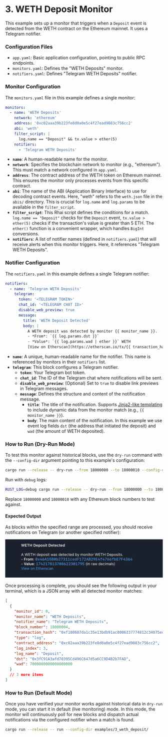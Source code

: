 # 3. WETH Deposit Monitor

This example sets up a monitor that triggers when a `Deposit` event is detected
from the WETH contract on the Ethereum mainnet. It uses a Telegram notifier.

### Configuration Files

- `app.yaml`: Basic application configuration, pointing to public RPC endpoints.
- `monitors.yaml`: Defines the "WETH Deposits" monitor.
- `notifiers.yaml`: Defines "Telegram WETH Deposits" notifier.

### Monitor Configuration

The `monitors.yaml` file in this example defines a single monitor:

```yaml
monitors:
  - name: 'WETH Deposits'
    network: 'ethereum'
    address: '0xc02aaa39b223fe8d0a0e5c4f27ead9083c756cc2'
    abi: 'weth'
    filter_script: |
      log.name == "Deposit" && tx.value > ether(5)
    notifiers:
      - 'Telegram WETH Deposits'
```

- **`name`**: A human-readable name for the monitor.
- **`network`**: Specifies the blockchain network to monitor (e.g., "ethereum").
  This must match a network configured in `app.yaml`.
- **`address`**: The contract address of the WETH token on Ethereum mainnet.
  This ensures the monitor only processes events from this specific contract.
- **`abi`**: The name of the ABI (Application Binary Interface) to use for
  decoding contract events. Here, "weth" refers to the `weth.json` file in the
  `abis/` directory. This is crucial for `log.name` and `log.params` to be
  available in the `filter_script`.
- **`filter_script`**: This Rhai script defines the conditions for a match.
  `log.name == "Deposit"` checks for the `Deposit` event, `tx.value > ether(5)`
  checks if the transaction's value is greater than 5 ETH. The `ether()`
  function is a convenient wrapper, which handles `BigInt` conversions.
- **`notifiers`**: A list of notifier names (defined in `notifiers.yaml`) that
  will receive alerts when this monitor triggers. Here, it references "Telegram
  WETH Deposits".

### Notifier Configuration

The `notifiers.yaml` in this example defines a single Telegram notifier:

```yaml
notifiers:
  - name: 'Telegram WETH Deposits'
    telegram:
      token: '<TELEGRAM TOKEN>'
      chat_id: '<TELEGRAM CHAT ID>'
      disable_web_preview: true
      message:
        title: 'WETH Deposit Detected'
        body: |
          A WETH deposit was detected by monitor {{ monitor_name }}.
          - *From*: `{{ log.params.dst }}`                     
          - *Value*: `{{ log.params.wad | ether }}` WETH 
          [View on Etherscan](https://etherscan.io/tx/{{ transaction_hash }})
```

- **`name`**: A unique, human-readable name for the notifier. This name is
  referenced by monitors in their `notifiers` list.
- **`telegram`**: This block configures a Telegram notifier.
  - **`token`**: Your Telegram bot token.
  - **`chat_id`**: The ID of the Telegram chat where notifications will be sent.
  - **`disable_web_preview`**: (Optional) Set to `true` to disable link previews
    in Telegram messages.
  - **`message`**: Defines the structure and content of the notification
    message.
    - **`title`**: The title of the notification. Supports
      [Jinja2-like templating](https://docs.rs/minijinja/latest/minijinja/) to
      include dynamic data from the monitor match (e.g., `{{ monitor_name }}`).
    - **`body`**: The main content of the notification. In this example we use
      event log fields `dst` (the address that initiated the deposit) and `wad`
      (the amount of WETH deposited).

### How to Run (Dry-Run Mode)

To test this monitor against historical blocks, use the `dry-run` command with
the `--config-dir` argument pointing to this example's configuration:

```bash
cargo run --release -- dry-run --from 18000000 --to 18000010 --config-dir examples/3_weth_deposit/
```

Run with `debug` logs:

```bash
RUST_LOG=debug cargo run --release -- dry-run --from 18000000 --to 18000010 --config-dir examples/3_weth_deposit/
```

Replace `18000000` and `18000010` with any Ethereum block numbers to test
against.

#### Expected Output

As blocks within the specified range are processed, you should receive
notifications on Telegram (or another specified notifier):

![alt text](image.png)

Once processing is complete, you should see the following output in your
terminal, which is a JSON array with all detected monitor matches:

```json
[
  {
    "monitor_id": 0,
    "monitor_name": "WETH Deposits",
    "notifier_name": "Telegram WETH Deposits",
    "block_number": 18000004,
    "transaction_hash": "0xf180607da1c35e13bdb91ac8006337774812c34075ed1cdd9a7765f5197b4882",
    "type": "log",
    "contract_address": "0xc02aaa39b223fe8d0a0e5c4f27ead9083c756cc2",
    "log_index": 3,
    "log_name": "Deposit",
    "dst": "0x3fC91A3afd70395Cd496C647d5a6CC9D4B2b7FAD",
    "wad": 7000000000000000000
  }
  // 3 more items
]
```

### How to Run (Default Mode)

Once you have verified your monitor works against historical data in `dry-run`
mode, you can start it in default (live monitoring) mode. In this mode, the
monitor will continuously poll for new blocks and dispatch actual notifications
via the configured notifier when a match is found.

```bash
cargo run --release -- run --config-dir examples/3_weth_deposit/
```
